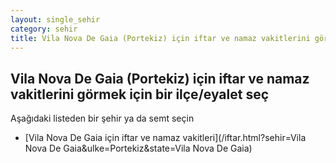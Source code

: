 ```yaml
---
layout: single_sehir
category: sehir
title: Vila Nova De Gaia (Portekiz) için iftar ve namaz vakitlerini görmek için bir ilçe/eyalet seç
---
```



## Vila Nova De Gaia (Portekiz) için iftar ve namaz vakitlerini görmek için bir ilçe/eyalet seç

Aşağıdaki listeden bir şehir ya da semt seçin


* [Vila Nova De Gaia için iftar ve namaz vakitleri](/iftar.html?sehir=Vila Nova De Gaia&ulke=Portekiz&state=Vila Nova De Gaia)
